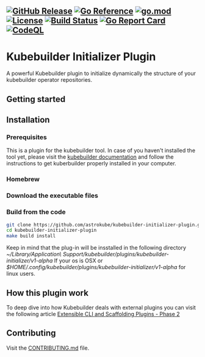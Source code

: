 [![GitHub Release](https://img.shields.io/github/v/release/astrokube/kubebuilder-initializer-plugin)](https://github.com/astrokube/kubebuilder-initializer-plugin/releases)
[![Go Reference](https://pkg.go.dev/badge/github.com/astrokube/kubebuilder-initializer-plugin.svg)](https://pkg.go.dev/github.com/astrokube/kubebuilder-initializer-plugin)
[![go.mod](https://img.shields.io/github/go-mod/go-version/astrokube/kubebuilder-initializer-plugin)](go.mod)
[![License](https://img.shields.io/badge/License-Apache_2.0-blue.svg)](https://img.shields.io/github/license/astrokube/kubebuilder-initializer-plugin)
[![Build Status](https://img.shields.io/github/workflow/status/astrokube/kubebuilder-initializer-plugin/build)](https://github.com/astrokube/kubebuilder-initializer-plugin/actions?query=workflow%3Abuild+branch%3Amain)
[![Go Report Card](https://goreportcard.com/badge/github.com/astrokube/kubebuilder-initializer-plugin)](https://goreportcard.com/report/github.com/astrokube/kubebuilder-initializer-plugin)
[![CodeQL](https://github.com/astrokube/kubebuilder-initializer-plugin/actions/workflows/codeql.yml/badge.svg?branch=main)](https://github.com/astrokube/kubebuilder-initializer-plugin/actions/workflows/codeql.yml)
---

# Kubebuilder Initializer Plugin

A powerful Kubebuilder plugin to initialize dynamically the structure of your kubebuilder operator repositories.

## Getting started


## Installation

### Prerequisites

This is a plugin for the kubebuilder tool. In case of you haven't installed the tool yet, please visit the 
[kubebuilder documentation](https://github.com/kubernetes-sigs/kubebuilder) and follow the instructions to get 
kuberbuilder properly installed in your computer.

### Homebrew

### Download the executable files

### Build from the code

```bash
git clone https://github.com/astrokube/kubebuilder-initializer-plugin.git
cd kubebuilder-initializer-plugin
make build install
```

Keep in mind that the plug-in will be insstalled in the following directory *~/Library/Application\ Support/kubebuilder/plugins/kubebuilder-initializer/v1-alpha*
If your os is OSX or *$HOME/.config/kubebuilder/plugins/kubebuilder-initializer/v1-alpha* for linux users.

## How this plugin work

To deep dive into how Kubebuilder deals with external plugins you can visit the following article 
[Extensible CLI and Scaffolding Plugins - Phase 2](https://github.com/kubernetes-sigs/kubebuilder/blob/master/designs/extensible-cli-and-scaffolding-plugins-phase-2.md) 

## Contributing

Visit the [CONTRIBUTING.md](CONTRIBUTING.md) file.